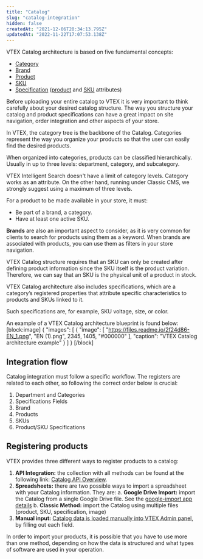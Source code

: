 ```yaml
---
title: "Catalog"
slug: "catalog-integration"
hidden: false
createdAt: "2021-12-06T20:34:13.795Z"
updatedAt: "2022-11-22T17:07:53.138Z"
---
```

VTEX Catalog architecture is based on five fundamental concepts:
- [Category](https://developers.vtex.com/vtex-rest-api/docs/categories)
- [Brand](https://developers.vtex.com/vtex-rest-api/docs/brands)
- [Product](https://developers.vtex.com/vtex-rest-api/docs/products)
- [SKU](https://developers.vtex.com/vtex-rest-api/docs/skus)
- [Specification](https://developers.vtex.com/vtex-rest-api/docs/specifications) ([product](https://developers.vtex.com/vtex-rest-api/docs/product-specifications) and [SKU](https://developers.vtex.com/vtex-rest-api/docs/sku-specifications) attributes)

Before uploading your entire catalog to VTEX it is very important to think carefully about your desired catalog structure. The way you structure your catalog and product specifications can have a great impact on site navigation, order integration and other aspects of your store.

In VTEX, the category tree is the backbone of the Catalog. Categories represent the way you organize your products so that the user can easily find the desired products.

When organized into categories, products can be classified hierarchically. Usually in up to three levels: department, category, and subcategory.

VTEX Intelligent Search doesn't have a limit of category levels. Category works as an attribute. On the other hand, running under Classic CMS, we strongly suggest using a maximum of three levels.

For a product to be made available in your store, it must:
- Be part of a brand, a category.
- Have at least one active SKU.

**Brands** are also an important aspect to consider, as it is very common for clients to search for products using them as a keyword. When brands are associated with products, you can use them as filters in your store navigation.

VTEX Catalog structure requires that an SKU can only be created after defining product information since the SKU itself is the product variation. Therefore, we can say that an SKU is the physical unit of a product in stock.

VTEX Catalog architecture also includes specifications, which are a category’s registered properties that attribute specific characteristics to products and SKUs linked to it.

Such specifications are, for example, SKU voltage, size, or color.

An example of a VTEX Catalog architecture blueprint is found below:
[block:image]
{
  "images": [
    {
      "image": [
        "https://files.readme.io/2f24d86-EN_1.png",
        "EN (1).png",
        2345,
        1405,
        "#000000"
      ],
      "caption": "VTEX Catalog architecture example"
    }
  ]
}
[/block]

## Integration flow
Catalog integration must follow a specific workflow. The registers are related to each other, so following the correct order below is crucial:
1. Department and Categories
2. Specifications Fields
3. Brand
4. Products
5. SKUs
6. Product/SKU Specifications


## Registering products
VTEX provides three different ways to register products to a catalog:

1. **API Integration:** the collection with all methods can be found at the following link: [Catalog API Overview](https://developers.vtex.com/vtex-rest-api/reference/catalog-api-overview).
2. **Spreadsheets:** there are two possible ways to import a spreadsheet with your  Catalog information.  They are:
    a. **Google Drive Import:** import the Catalog from a single Google Drive file. See the [google-import app details](https://github.com/vtex-apps/google-import)
    b. **Classic Method:** import the Catalog using multiple files (product, SKU, specification, image)
3. **Manual input:** [Catalog data is loaded manually into VTEX Admin panel](https://help.vtex.com/en/tracks/catalog-101--5AF0XfnjfWeopIFBgs3LIQ/1ROhz3Y7mfSMmCO1I1GxEL), by filling out each field.

In order to import your products, it is possible that you have to use more than one method, depending on how the data is structured and what types of software are used in your operation.